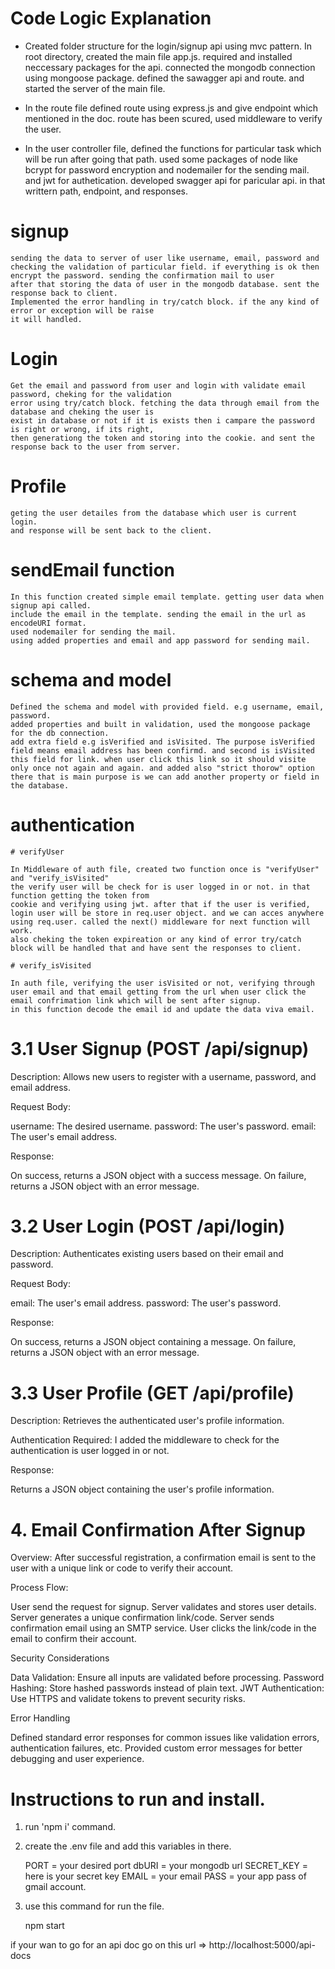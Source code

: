 # Code Logic Explanation

* Created folder structure for the login/signup api using mvc pattern. In root directory, created
the main file app.js.
required and installed neccessary packages for the api.
connected the mongodb connection using mongoose package. defined the sawagger api and route.
and started the server of the main file.

* In the route file defined route using express.js and give endpoint which mentioned in the doc.
route has been scured, used middleware to verify the user.

* In the user controller file, defined the functions for particular task which will be run after going 
that path. used some packages of node like bcrypt for password encryption and nodemailer for the sending 
mail. and jwt for authetication. developed swagger api for paricular api. in that writtern path, endpoint,
and responses.

# signup 
    sending the data to server of user like username, email, password and checking the validation of particular field. if everything is ok then encrypt the password. sending the confirmation mail to user
    after that storing the data of user in the mongodb database. sent the response back to client.
    Implemented the error handling in try/catch block. if the any kind of error or exception will be raise
    it will handled.

# Login
    Get the email and password from user and login with validate email password, cheking for the validation
    error using try/catch block. fetching the data through email from the database and cheking the user is 
    exist in database or not if it is exists then i campare the password is right or wrong, if its right,
    then generationg the token and storing into the cookie. and sent the response back to the user from server.

# Profile
    geting the user detailes from the database which user is current login.
    and response will be sent back to the client.

# sendEmail function 
    In this function created simple email template. getting user data when signup api called.
    include the email in the template. sending the email in the url as encodeURI format.
    used nodemailer for sending the mail.
    using added properties and email and app password for sending mail.


# schema and model
    Defined the schema and model with provided field. e.g username, email, password.
    added properties and built in validation, used the mongoose package for the db connection.
    add extra field e.g isVerified and isVisited. The purpose isVerified field means email address has been confirmd. and second is isVisited this field for link. when user click this link so it should visite only once not again and again. and added also "strict thorow" option there that is main purpose is we can add another property or field in the database. 

# authentication

    # verifyUser

    In Middleware of auth file, created two function once is "verifyUser" and "verify_isVisited"
    the verify user will be check for is user logged in or not. in that function getting the token from 
    cookie and verifying using jwt. after that if the user is verified, login user will be store in req.user object. and we can acces anywhere using req.user. called the next() middleware for next function will work.
    also cheking the token expireation or any kind of error try/catch block will be handled that and have sent the responses to client.

    # verify_isVisited

    In auth file, verifying the user isVisited or not, verifying through user email and that email getting from the url when user click the email confrimation link which will be sent after signup.
    in this function decode the email id and update the data viva email.

# 3.1 User Signup (POST /api/signup)

Description: Allows new users to register with a username, password, and email address.

Request Body:

username: The desired username.
password: The user's password.
email: The user's email address.

Response:

On success, returns a JSON object with a success message.
On failure, returns a JSON object with an error message.

# 3.2 User Login (POST /api/login)

Description: Authenticates existing users based on their email and password.

Request Body:

email: The user's email address.
password: The user's password.

Response:

On success, returns a JSON object containing a message.
On failure, returns a JSON object with an error message.

# 3.3 User Profile (GET /api/profile)

Description: Retrieves the authenticated user's profile information.

Authentication Required: I added the middleware to check for the authentication is user logged in or not.

Response:

Returns a JSON object containing the user's profile information.

# 4. Email Confirmation After Signup

Overview: After successful registration, a confirmation email is sent to the user with a unique link or code to verify their account.

Process Flow:

User send the request for signup.
Server validates and stores user details.
Server generates a unique confirmation link/code.
Server sends confirmation email using an SMTP service.
User clicks the link/code in the email to confirm their account.

Security Considerations

Data Validation: Ensure all inputs are validated before processing.
Password Hashing: Store hashed passwords instead of plain text.
JWT Authentication: Use HTTPS and validate tokens to prevent security risks.

Error Handling

Defined standard error responses for common issues like validation errors, authentication failures, etc.
Provided custom error messages for better debugging and user experience.

# Instructions to run and install.

1. run 'npm i' command.

2. create the .env file and add this variables in there.

    PORT = your desired port
    dbURI = your mongodb url
    SECRET_KEY = here is your secret key
    EMAIL = your email 
    PASS = your app pass of gmail account.

3. use this command for run the file.

    npm start

if your wan to go for an api doc go on this url => http://localhost:5000/api-docs

